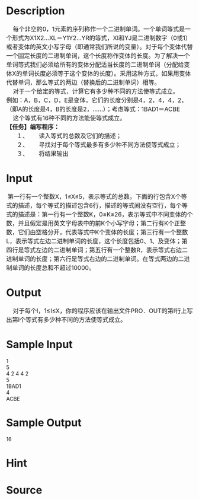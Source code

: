 
# Description

<div class="content"><div><span style="font-size: 12pt">    </span><span style="font-size: 12pt">每个非空的0，1元素的序列称作一个二进制单词。一个单词等式是一个形式为X1X2…XL＝Y1Y2…YR的等式，XI和YJ是二进制数字（0或1）或者变体的英文小写字母（即通常我们所说的变量）。对于每个变体代替一个固定长度的二进制单词，这个长度称作变体的长度。为了解决一个单词等式我们必须给所有的变体分配适当长度的二进制单词（分配给变体X的单词长度必须等于这个变体的长度）。采用这种方式，如果用变体代替单词，那么等式的两边（替换后的二进制单词）相等。</span></div>
<div><span style="font-size: 12pt">    </span><span style="font-size: 12pt">对于一个给定的等式，计算它有多少种不同的方法使等式成立。</span></div>
<div><span style="font-size: 12pt">例如：A，B，C，D，E是变体，它们的长度分别是4，2，4，4，2，（即A的长度是4，B的长度是2，……）；考虑等式：1BAD1＝ACBE</span></div>
<div><span style="font-size: 12pt">    </span><span style="font-size: 12pt">这个等式有16种不同的方法能使等式成立。</span></div>
<div><b><span style="font-size: 12pt">【任务】编写程序：</span></b></div>
<div style="margin: 0cm 0cm 0pt 39pt; text-indent: -18pt"><span style="font-size: 12pt">１、<span style="font: 7pt &#39;Times New Roman&#39;">            </span></span><span style="font-size: 12pt">读入等式的总数及它们的描述；</span></div>
<div style="margin: 0cm 0cm 0pt 39pt; text-indent: -18pt"><span style="font-size: 12pt">２、<span style="font: 7pt &#39;Times New Roman&#39;">            </span></span><span style="font-size: 12pt">寻找对于每个等式最多有多少种不同方法使等式成立；</span></div>
<div style="margin: 0cm 0cm 0pt 39pt; text-indent: -18pt"><span style="font-size: 12pt">３、<span style="font: 7pt &#39;Times New Roman&#39;">            </span></span><span style="font-size: 12pt">将结果输出</span></div></div>

# Input

<div class="content"><div> <span style="font-size: 12pt">第一行有一个整数X，1≤X≤5，表示等式的总数。下面的行包含X个等式的描述，每个等式的描述包含6行，描述的等式间没有空行，每个等式的描述是：第一行有一个整数K，0≤K≤26，表示等式中不同变体的个数，并且假定是用英文字母表中的前K个小写字母；第二行有K个正整数，它们由空格分开，代表等式中K个变体的长度；第三行有一个整数L，表示等式左边二进制单词的长度，这个长度包括0、1、及变体；第四行是等式左边的二进制单词；第五行有一个整数R，表示等式右边二进制单词的长度；第六行是等式右边的二进制单词。在等式两边的二进制单词的长度总和不超过10000。</span></div></div>

# Output

<div class="content"><div><span style="font-size: 12pt">    </span><span style="font-size: 12pt">对于每个I，1≤I≤X，你的程序应该在输出文件PRO．OUT的第I行上写出第I个等式有多少种不同的方法使等式成立。</span></div></div>

# Sample Input

<div class="content"><span class="sampledata">1                                         <br/>
5<br/>
4 2 4 4 2<br/>
5<br/>
1BAD1<br/>
4<br/>
ACBE</span></div>

# Sample Output

<div class="content"><span class="sampledata"> 16<br/>
</span></div>

# Hint

<div class="content"><p></p></div>

# Source

<div class="content"><p><a href="problemset.php?search="></a></p></div>

